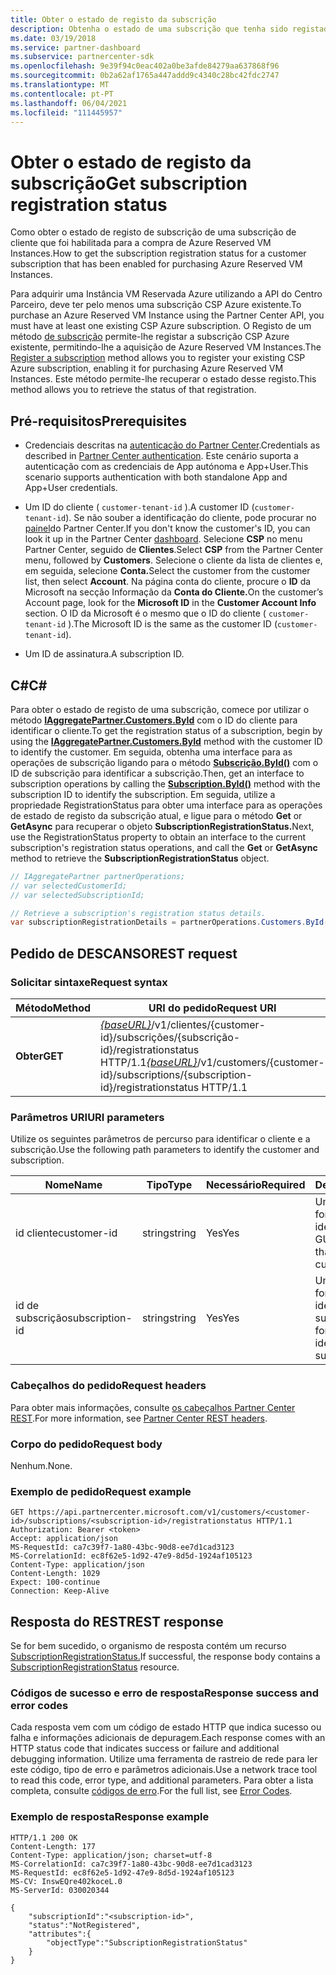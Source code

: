 ```yaml
---
title: Obter o estado de registo da subscrição
description: Obtenha o estado de uma subscrição que tenha sido registada para uso com Azure Reserved VM Instances.
ms.date: 03/19/2018
ms.service: partner-dashboard
ms.subservice: partnercenter-sdk
ms.openlocfilehash: 9e39f94c0eac402a0be3afde84279aa637868f96
ms.sourcegitcommit: 0b2a62af1765a447addd9c4340c28bc42fdc2747
ms.translationtype: MT
ms.contentlocale: pt-PT
ms.lasthandoff: 06/04/2021
ms.locfileid: "111445957"
---
```

# <a name="get-subscription-registration-status"></a><span data-ttu-id="ea312-103">Obter o estado de registo da subscrição</span><span class="sxs-lookup"><span data-stu-id="ea312-103">Get subscription registration status</span></span>

<span data-ttu-id="ea312-104">Como obter o estado de registo de subscrição de uma subscrição de cliente que foi habilitada para a compra de Azure Reserved VM Instances.</span><span class="sxs-lookup"><span data-stu-id="ea312-104">How to get the subscription registration status for a customer subscription that has been enabled for purchasing Azure Reserved VM Instances.</span></span>

<span data-ttu-id="ea312-105">Para adquirir uma Instância VM Reservada Azure utilizando a API do Centro Parceiro, deve ter pelo menos uma subscrição CSP Azure existente.</span><span class="sxs-lookup"><span data-stu-id="ea312-105">To purchase an Azure Reserved VM Instance using the Partner Center API, you must have at least one existing CSP Azure subscription.</span></span> <span data-ttu-id="ea312-106">O Registo de um método [de subscrição](register-a-subscription.md) permite-lhe registar a subscrição CSP Azure existente, permitindo-lhe a aquisição de Azure Reserved VM Instances.</span><span class="sxs-lookup"><span data-stu-id="ea312-106">The [Register a subscription](register-a-subscription.md) method allows you to register your existing CSP Azure subscription, enabling it for purchasing Azure Reserved VM Instances.</span></span> <span data-ttu-id="ea312-107">Este método permite-lhe recuperar o estado desse registo.</span><span class="sxs-lookup"><span data-stu-id="ea312-107">This method allows you to retrieve the status of that registration.</span></span>

## <a name="prerequisites"></a><span data-ttu-id="ea312-108">Pré-requisitos</span><span class="sxs-lookup"><span data-stu-id="ea312-108">Prerequisites</span></span>

- <span data-ttu-id="ea312-109">Credenciais descritas na [autenticação do Partner Center](partner-center-authentication.md).</span><span class="sxs-lookup"><span data-stu-id="ea312-109">Credentials as described in [Partner Center authentication](partner-center-authentication.md).</span></span> <span data-ttu-id="ea312-110">Este cenário suporta a autenticação com as credenciais de App autónoma e App+User.</span><span class="sxs-lookup"><span data-stu-id="ea312-110">This scenario supports authentication with both standalone App and App+User credentials.</span></span>

- <span data-ttu-id="ea312-111">Um ID do cliente ( `customer-tenant-id` ).</span><span class="sxs-lookup"><span data-stu-id="ea312-111">A customer ID (`customer-tenant-id`).</span></span> <span data-ttu-id="ea312-112">Se não souber a identificação do cliente, pode procurar no [painel](https://partner.microsoft.com/dashboard)do Partner Center.</span><span class="sxs-lookup"><span data-stu-id="ea312-112">If you don't know the customer's ID, you can look it up in the Partner Center [dashboard](https://partner.microsoft.com/dashboard).</span></span> <span data-ttu-id="ea312-113">Selecione **CSP** no menu Partner Center, seguido de **Clientes**.</span><span class="sxs-lookup"><span data-stu-id="ea312-113">Select **CSP** from the Partner Center menu, followed by **Customers**.</span></span> <span data-ttu-id="ea312-114">Selecione o cliente da lista de clientes e, em seguida, selecione **Conta.**</span><span class="sxs-lookup"><span data-stu-id="ea312-114">Select the customer from the customer list, then select **Account**.</span></span> <span data-ttu-id="ea312-115">Na página conta do cliente, procure o **ID** da Microsoft na secção Informação da **Conta do Cliente.**</span><span class="sxs-lookup"><span data-stu-id="ea312-115">On the customer’s Account page, look for the **Microsoft ID** in the **Customer Account Info** section.</span></span> <span data-ttu-id="ea312-116">O ID da Microsoft é o mesmo que o ID do cliente ( `customer-tenant-id` ).</span><span class="sxs-lookup"><span data-stu-id="ea312-116">The Microsoft ID is the same as the customer ID  (`customer-tenant-id`).</span></span>

- <span data-ttu-id="ea312-117">Um ID de assinatura.</span><span class="sxs-lookup"><span data-stu-id="ea312-117">A subscription ID.</span></span>

## <a name="c"></a><span data-ttu-id="ea312-118">C\#</span><span class="sxs-lookup"><span data-stu-id="ea312-118">C\#</span></span>

<span data-ttu-id="ea312-119">Para obter o estado de registo de uma subscrição, comece por utilizar o método [**IAggregatePartner.Customers.ById**](/dotnet/api/microsoft.store.partnercenter.customers.icustomercollection.byid) com o ID do cliente para identificar o cliente.</span><span class="sxs-lookup"><span data-stu-id="ea312-119">To get the registration status of a subscription, begin by using the [**IAggregatePartner.Customers.ById**](/dotnet/api/microsoft.store.partnercenter.customers.icustomercollection.byid) method with the customer ID to identify the customer.</span></span> <span data-ttu-id="ea312-120">Em seguida, obtenha uma interface para as operações de subscrição ligando para o método [**Subscrição.ById()**](/dotnet/api/microsoft.store.partnercenter.subscriptions.isubscriptioncollection.byid) com o ID de subscrição para identificar a subscrição.</span><span class="sxs-lookup"><span data-stu-id="ea312-120">Then, get an interface to subscription operations by calling the [**Subscription.ById()**](/dotnet/api/microsoft.store.partnercenter.subscriptions.isubscriptioncollection.byid) method with the subscription ID to identify the subscription.</span></span> <span data-ttu-id="ea312-121">Em seguida, utilize a propriedade RegistrationStatus para obter uma interface para as operações de estado de registo da subscrição atual, e ligue para o método **Get** or **GetAsync** para recuperar o objeto **SubscriptionRegistrationStatus.**</span><span class="sxs-lookup"><span data-stu-id="ea312-121">Next, use the RegistrationStatus property to obtain an interface to the current subscription's registration status operations, and call the **Get** or **GetAsync** method to retrieve the **SubscriptionRegistrationStatus** object.</span></span>

``` csharp
// IAggregatePartner partnerOperations;
// var selectedCustomerId;
// var selectedSubscriptionId;

// Retrieve a subscription's registration status details.
var subscriptionRegistrationDetails = partnerOperations.Customers.ById(selectedCustomerId).Subscriptions.ById(selectedSubscriptionId).RegistrationStatus.Get();
```

## <a name="rest-request"></a><span data-ttu-id="ea312-122">Pedido de DESCANSO</span><span class="sxs-lookup"><span data-stu-id="ea312-122">REST request</span></span>

### <a name="request-syntax"></a><span data-ttu-id="ea312-123">Solicitar sintaxe</span><span class="sxs-lookup"><span data-stu-id="ea312-123">Request syntax</span></span>

| <span data-ttu-id="ea312-124">Método</span><span class="sxs-lookup"><span data-stu-id="ea312-124">Method</span></span>    | <span data-ttu-id="ea312-125">URI do pedido</span><span class="sxs-lookup"><span data-stu-id="ea312-125">Request URI</span></span>                                                                                                                        |
|-----------|------------------------------------------------------------------------------------------------------------------------------------|
| <span data-ttu-id="ea312-126">**Obter**</span><span class="sxs-lookup"><span data-stu-id="ea312-126">**GET**</span></span>  | <span data-ttu-id="ea312-127">[*{baseURL}*](partner-center-rest-urls.md)/v1/clientes/{customer-id}/subscrições/{subscrição-id}/registrationstatus HTTP/1.1</span><span class="sxs-lookup"><span data-stu-id="ea312-127">[*{baseURL}*](partner-center-rest-urls.md)/v1/customers/{customer-id}/subscriptions/{subscription-id}/registrationstatus HTTP/1.1</span></span> |

### <a name="uri-parameters"></a><span data-ttu-id="ea312-128">Parâmetros URI</span><span class="sxs-lookup"><span data-stu-id="ea312-128">URI parameters</span></span>

<span data-ttu-id="ea312-129">Utilize os seguintes parâmetros de percurso para identificar o cliente e a subscrição.</span><span class="sxs-lookup"><span data-stu-id="ea312-129">Use the following path parameters to identify the customer and subscription.</span></span>

| <span data-ttu-id="ea312-130">Nome</span><span class="sxs-lookup"><span data-stu-id="ea312-130">Name</span></span>                    | <span data-ttu-id="ea312-131">Tipo</span><span class="sxs-lookup"><span data-stu-id="ea312-131">Type</span></span>       | <span data-ttu-id="ea312-132">Necessário</span><span class="sxs-lookup"><span data-stu-id="ea312-132">Required</span></span> | <span data-ttu-id="ea312-133">Descrição</span><span class="sxs-lookup"><span data-stu-id="ea312-133">Description</span></span>                                                   |
|-------------------------|------------|----------|---------------------------------------------------------------|
| <span data-ttu-id="ea312-134">id cliente</span><span class="sxs-lookup"><span data-stu-id="ea312-134">customer-id</span></span>             | <span data-ttu-id="ea312-135">string</span><span class="sxs-lookup"><span data-stu-id="ea312-135">string</span></span>     | <span data-ttu-id="ea312-136">Yes</span><span class="sxs-lookup"><span data-stu-id="ea312-136">Yes</span></span>      | <span data-ttu-id="ea312-137">Uma cadeia formatada GUID que identifica o cliente.</span><span class="sxs-lookup"><span data-stu-id="ea312-137">A GUID formatted string that identifies the customer.</span></span>         |
| <span data-ttu-id="ea312-138">id de subscrição</span><span class="sxs-lookup"><span data-stu-id="ea312-138">subscription-id</span></span>         | <span data-ttu-id="ea312-139">string</span><span class="sxs-lookup"><span data-stu-id="ea312-139">string</span></span>     | <span data-ttu-id="ea312-140">Yes</span><span class="sxs-lookup"><span data-stu-id="ea312-140">Yes</span></span>      | <span data-ttu-id="ea312-141">Uma cadeia formatada GUID que identifica a subscrição.</span><span class="sxs-lookup"><span data-stu-id="ea312-141">A GUID formatted string that identifies the subscription.</span></span>     |

### <a name="request-headers"></a><span data-ttu-id="ea312-142">Cabeçalhos do pedido</span><span class="sxs-lookup"><span data-stu-id="ea312-142">Request headers</span></span>

<span data-ttu-id="ea312-143">Para obter mais informações, consulte [os cabeçalhos Partner Center REST](headers.md).</span><span class="sxs-lookup"><span data-stu-id="ea312-143">For more information, see [Partner Center REST headers](headers.md).</span></span>

### <a name="request-body"></a><span data-ttu-id="ea312-144">Corpo do pedido</span><span class="sxs-lookup"><span data-stu-id="ea312-144">Request body</span></span>

<span data-ttu-id="ea312-145">Nenhum.</span><span class="sxs-lookup"><span data-stu-id="ea312-145">None.</span></span>

### <a name="request-example"></a><span data-ttu-id="ea312-146">Exemplo de pedido</span><span class="sxs-lookup"><span data-stu-id="ea312-146">Request example</span></span>

```http
GET https://api.partnercenter.microsoft.com/v1/customers/<customer-id>/subscriptions/<subscription-id>/registrationstatus HTTP/1.1
Authorization: Bearer <token>
Accept: application/json
MS-RequestId: ca7c39f7-1a80-43bc-90d8-ee7d1cad3123
MS-CorrelationId: ec8f62e5-1d92-47e9-8d5d-1924af105123
Content-Type: application/json
Content-Length: 1029
Expect: 100-continue
Connection: Keep-Alive
```

## <a name="rest-response"></a><span data-ttu-id="ea312-147">Resposta do REST</span><span class="sxs-lookup"><span data-stu-id="ea312-147">REST response</span></span>

<span data-ttu-id="ea312-148">Se for bem sucedido, o organismo de resposta contém um recurso [SubscriptionRegistrationStatus.](subscription-resources.md#subscriptionregistrationstatus)</span><span class="sxs-lookup"><span data-stu-id="ea312-148">If successful, the response body contains a [SubscriptionRegistrationStatus](subscription-resources.md#subscriptionregistrationstatus) resource.</span></span>

### <a name="response-success-and-error-codes"></a><span data-ttu-id="ea312-149">Códigos de sucesso e erro de resposta</span><span class="sxs-lookup"><span data-stu-id="ea312-149">Response success and error codes</span></span>

<span data-ttu-id="ea312-150">Cada resposta vem com um código de estado HTTP que indica sucesso ou falha e informações adicionais de depuragem.</span><span class="sxs-lookup"><span data-stu-id="ea312-150">Each response comes with an HTTP status code that indicates success or failure and additional debugging information.</span></span> <span data-ttu-id="ea312-151">Utilize uma ferramenta de rastreio de rede para ler este código, tipo de erro e parâmetros adicionais.</span><span class="sxs-lookup"><span data-stu-id="ea312-151">Use a network trace tool to read this code, error type, and additional parameters.</span></span> <span data-ttu-id="ea312-152">Para obter a lista completa, consulte [códigos de erro](error-codes.md).</span><span class="sxs-lookup"><span data-stu-id="ea312-152">For the full list, see [Error Codes](error-codes.md).</span></span>

### <a name="response-example"></a><span data-ttu-id="ea312-153">Exemplo de resposta</span><span class="sxs-lookup"><span data-stu-id="ea312-153">Response example</span></span>

```http
HTTP/1.1 200 OK
Content-Length: 177
Content-Type: application/json; charset=utf-8
MS-CorrelationId: ca7c39f7-1a80-43bc-90d8-ee7d1cad3123
MS-RequestId: ec8f62e5-1d92-47e9-8d5d-1924af105123
MS-CV: InswEQre402koceL.0
MS-ServerId: 030020344

{
    "subscriptionId":"<subscription-id>",
    "status":"NotRegistered",
    "attributes":{
        "objectType":"SubscriptionRegistrationStatus"
    }
}
```
